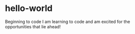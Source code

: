 # hello-world
Beginning to code
I am learning to code and am excited for the opportunities that lie ahead!

